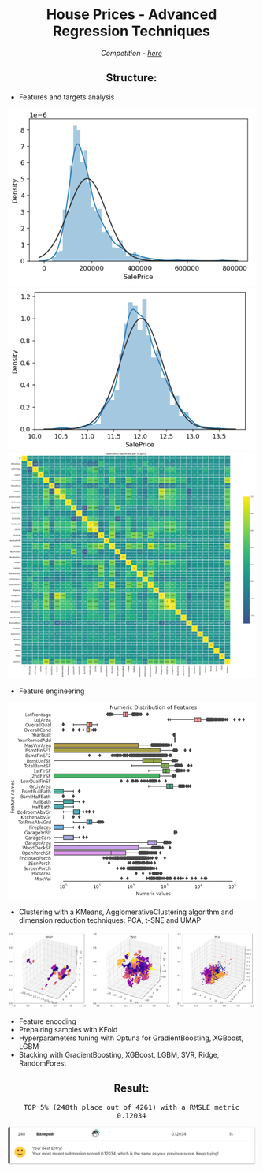 
<h1 align="center">House Prices - Advanced Regression Techniques</h1>

<p align="center">
  <i>Competition - <a href="https://www.kaggle.com/c/house-prices-advanced-regression-techniques/overview">here</a></i>
</p>

<h2 align="center">Structure:</h2>

- Features and targets analysis
<img src="assets/distribution1.png"/>
<img src="assets/distribution2.png"/>
<img src="assets/heatmap.png"/>

- Feature engineering
<img src="assets/boxplot.png"/>

- Clustering with a KMeans, AgglomerativeClustering algorithm and dimension reduction techniques: PCA, t-SNE and UMAP
<img src="assets/clusters.png"/>

- Feature encoding
- Prepairing samples with KFold
- Hyperparameters tuning with Optuna for GradientBoosting, XGBoost, LGBM
- Stacking with GradientBoosting, XGBoost, LGBM, SVR, Ridge, RandomForest




<h2 align="center">Result:</h2>
<p align="center">
<samp>TOP 5% (248th place out of 4261) with a RMSLE metric 0.12034</samp>
</p>

<img src="assets/Screenshot.png" align="center" />
